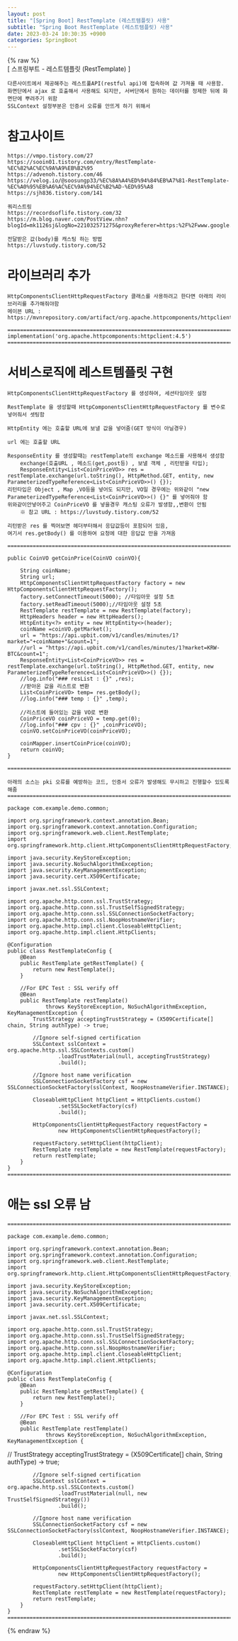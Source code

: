 ```yaml
---  
layout: post  
title: "[Spring Boot] RestTemplate (레스트템플릿) 사용"  
subtitle: "Spring Boot RestTemplate (레스트템플릿) 사용"  
date: 2023-03-24 10:30:35 +0900  
categories: SpringBoot  
---  
```

{% raw %}  
[ 스프링부트 - 레스트템플릿 (RestTemplate) ]  
  
	다른사이트에서 제공해주는 레스트풀API(restful api)에 접속하여 값 가져올 때 사용함.  
	화면단에서 ajax 로 호출해서 사용해도 되지만, 서버단에서 원하는 데이터를 정제한 뒤에 화면단에 뿌려주기 위함  
	SSLContext 설정부분은 인증서 오류를 안뜨게 하기 위해서  
  
# 참고사이트  
	https://vmpo.tistory.com/27  
	https://sooin01.tistory.com/entry/RestTemplate-%EC%82%AC%EC%9A%A9%EB%B2%95  
	https://advenoh.tistory.com/46  
	https://velog.io/@soosungp33/%EC%8A%A4%ED%94%84%EB%A7%81-RestTemplate-%EC%A0%95%EB%A6%AC%EC%9A%94%EC%B2%AD-%ED%95%A8  
	https://sjh836.tistory.com/141  
  
	쿼리스트링  
	https://recordsoflife.tistory.com/32  
	https://m.blog.naver.com/PostView.nhn?blogId=mk1126sj&logNo=221032571275&proxyReferer=https:%2F%2Fwww.google.com%2F  
  
	전달받은 값(body)를 캐스팅 하는 방법  
	https://luvstudy.tistory.com/52  
  
# 라이브러리 추가  
	HttpComponentsClientHttpRequestFactory 클래스를 사용하려고 한다면 아래의 라이브러리를 추가해줘야함  
	메이븐 URL : https://mvnrepository.com/artifact/org.apache.httpcomponents/httpclient  
  
	=================================================================================================================  
	implementation('org.apache.httpcomponents:httpclient:4.5')  
	=================================================================================================================  
  
# 서비스로직에 레스트템플릿 구현  
	HttpComponentsClientHttpRequestFactory 를 생성하여, 세션타임아웃 설정  
  
	RestTemplate 을 생성할때 HttpComponentsClientHttpRequestFactory 를 변수로 넣어줘서 셋팅함  
  
	HttpEntity 에는 호출할 URL에 보낼 값을 넣어줌(GET 방식이 아닐경우)  
  
	url 에는 호출할 URL  
  
	ResponseEntity 를 생성할때는 restTemplate의 exchange 메소드를 사용해서 생성함  
		exchange(호출URL , 메소드(get,post등) , 보낼 객체 , 리턴받을 타입);  
		ResponseEntity<List<CoinPriceVO>> res = restTemplate.exchange(url.toString(), HttpMethod.GET, entity, new ParameterizedTypeReference<List<CoinPriceVO>>() {});  
	리턴타입은 Object , Map ,VO등을 넣어도 되지만, VO일 경우에는 위와같이 "new ParameterizedTypeReference<List<CoinPriceVO>>() {}" 를 넣어줘야 함  
	위와같이안넣어주고 CoinPriceVO 를 넣을경우 캐스팅 오류가 발생함,,변환이 안됨  
		※ 참고 URL : https://luvstudy.tistory.com/52  
  
	리턴받은 res 를 찍어보면 헤더부터해서 응답값등이 포함되어 있음,  
	여기서 res.getBody() 를 이용하여 요청에 대한 응답값 만을 가져옴  
  
	=================================================================================================================  
  
    public CoinVO getCoinPrice(CoinVO coinVO){  
  
        String coinName;  
        String url;  
        HttpComponentsClientHttpRequestFactory factory = new HttpComponentsClientHttpRequestFactory();  
        factory.setConnectTimeout(5000); //타임아웃 설정 5초  
        factory.setReadTimeout(5000);//타임아웃 설정 5초  
        RestTemplate restTemplate = new RestTemplate(factory);  
        HttpHeaders header = new HttpHeaders();  
        HttpEntity<?> entity = new HttpEntity<>(header);  
        coinName =coinVO.getMarket();  
        url = "https://api.upbit.com/v1/candles/minutes/1?market="+coinName+"&count=1";  
        //url = "https://api.upbit.com/v1/candles/minutes/1?market=KRW-BTC&count=1";  
        ResponseEntity<List<CoinPriceVO>> res = restTemplate.exchange(url.toString(), HttpMethod.GET, entity, new ParameterizedTypeReference<List<CoinPriceVO>>() {});  
        //log.info("### resList : {}" ,res);  
        //받아온 값을 리스트로 변환  
        List<CoinPriceVO> temp= res.getBody();  
        //log.info("### temp : {}" ,temp);  
  
        //리스트에 들어있는 값을 VO로 변환  
        CoinPriceVO coinPriceVO = temp.get(0);  
        //log.info("### cpv : {}" ,coinPriceVO);  
        coinVO.setCoinPriceVO(coinPriceVO);  
  
        coinMapper.insertCoinPrice(coinVO);  
        return coinVO;  
    }  
  
	=================================================================================================================  
  
	아래의 소스는 pki 오류를 예방하는 코드, 인증서 오류가 발생해도 무시하고 진행할수 있도록 해줌  
	=================================================================================================================  
  
	package com.example.demo.common;  
  
	import org.springframework.context.annotation.Bean;  
	import org.springframework.context.annotation.Configuration;  
	import org.springframework.web.client.RestTemplate;  
	import org.springframework.http.client.HttpComponentsClientHttpRequestFactory;  
  
	import java.security.KeyStoreException;  
	import java.security.NoSuchAlgorithmException;  
	import java.security.KeyManagementException;  
	import java.security.cert.X509Certificate;  
  
	import javax.net.ssl.SSLContext;  
  
	import org.apache.http.conn.ssl.TrustStrategy;  
	import org.apache.http.conn.ssl.TrustSelfSignedStrategy;  
	import org.apache.http.conn.ssl.SSLConnectionSocketFactory;  
	import org.apache.http.conn.ssl.NoopHostnameVerifier;  
	import org.apache.http.impl.client.CloseableHttpClient;  
	import org.apache.http.impl.client.HttpClients;  
  
	@Configuration  
	public class RestTemplateConfig {  
		@Bean  
		public RestTemplate getRestTemplate() {  
			return new RestTemplate();  
		}  
  
		//For EPC Test : SSL verify off  
		@Bean  
		public RestTemplate restTemplate()  
				throws KeyStoreException, NoSuchAlgorithmException, KeyManagementException {  
	        TrustStrategy acceptingTrustStrategy = (X509Certificate[] chain, String authType) -> true;  
  
			//Ignore self-signed certification  
			SSLContext sslContext = org.apache.http.ssl.SSLContexts.custom()  
					.loadTrustMaterial(null, acceptingTrustStrategy)  
					.build();  
  
			//Ignore host name verification  
			SSLConnectionSocketFactory csf = new SSLConnectionSocketFactory(sslContext, NoopHostnameVerifier.INSTANCE);  
  
			CloseableHttpClient httpClient = HttpClients.custom()  
					.setSSLSocketFactory(csf)  
					.build();  
  
			HttpComponentsClientHttpRequestFactory requestFactory =  
					new HttpComponentsClientHttpRequestFactory();  
  
			requestFactory.setHttpClient(httpClient);  
			RestTemplate restTemplate = new RestTemplate(requestFactory);  
			return restTemplate;  
		}  
	}  
	=================================================================================================================  
  
# 애는 ssl 오류 남  
	=================================================================================================================  
  
	package com.example.demo.common;  
  
	import org.springframework.context.annotation.Bean;  
	import org.springframework.context.annotation.Configuration;  
	import org.springframework.web.client.RestTemplate;  
	import org.springframework.http.client.HttpComponentsClientHttpRequestFactory;  
  
	import java.security.KeyStoreException;  
	import java.security.NoSuchAlgorithmException;  
	import java.security.KeyManagementException;  
	import java.security.cert.X509Certificate;  
  
	import javax.net.ssl.SSLContext;  
  
	import org.apache.http.conn.ssl.TrustStrategy;  
	import org.apache.http.conn.ssl.TrustSelfSignedStrategy;  
	import org.apache.http.conn.ssl.SSLConnectionSocketFactory;  
	import org.apache.http.conn.ssl.NoopHostnameVerifier;  
	import org.apache.http.impl.client.CloseableHttpClient;  
	import org.apache.http.impl.client.HttpClients;  
  
	@Configuration  
	public class RestTemplateConfig {  
		@Bean  
		public RestTemplate getRestTemplate() {  
			return new RestTemplate();  
		}  
  
		//For EPC Test : SSL verify off  
		@Bean  
		public RestTemplate restTemplate()  
				throws KeyStoreException, NoSuchAlgorithmException, KeyManagementException {  
//        TrustStrategy acceptingTrustStrategy = (X509Certificate[] chain, String authType) -> true;  
  
			//Ignore self-signed certification  
			SSLContext sslContext = org.apache.http.ssl.SSLContexts.custom()  
					.loadTrustMaterial(null, new TrustSelfSignedStrategy())  
					.build();  
  
			//Ignore host name verification  
			SSLConnectionSocketFactory csf = new SSLConnectionSocketFactory(sslContext, NoopHostnameVerifier.INSTANCE);  
  
			CloseableHttpClient httpClient = HttpClients.custom()  
					.setSSLSocketFactory(csf)  
					.build();  
  
			HttpComponentsClientHttpRequestFactory requestFactory =  
					new HttpComponentsClientHttpRequestFactory();  
  
			requestFactory.setHttpClient(httpClient);  
			RestTemplate restTemplate = new RestTemplate(requestFactory);  
			return restTemplate;  
		}  
	}  
	=================================================================================================================  
{% endraw %}